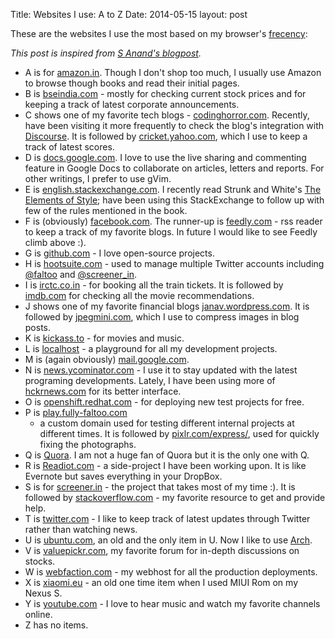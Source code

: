 Title: Websites I use: A to Z
Date: 2014-05-15
layout: post

These are the websites I use the most based on my
browser's [frecency][frecency]:

*This post is inspired from [S Anand's blogpost][original].*

* A is for [amazon.in](http://www.amazon.in).
  Though I don't shop too much, I usually use
  Amazon to browse though books and
  read their initial pages.
* B is [bseindia.com](http://www.bseindia.com) - mostly
  for checking current stock prices and for
  keeping a track of latest corporate announcements.
* C shows one of my favorite tech blogs -
  [codinghorror.com](http://www.codinghorror.com).
  Recently, have been visiting it more frequently
  to check the blog's integration with
  [Discourse](http://www.discourse.org). It is followed by
  [cricket.yahoo.com](http://cricket.yahoo.com),
  which I use to keep a track of latest scores.
* D is [docs.google.com](http://docs.google.com).
  I love to use the live sharing and commenting
  feature in Google Docs to collaborate on
  articles, letters and reports. For other
  writings, I prefer to use gVim.
* E is
  [english.stackexchange.com](http://english.stackexchange.com).
  I recently read Strunk and White's
  [The Elements of Style][elements];
  have been using this StackExchange to follow up
  with few of the rules mentioned in the book.
* F is (obviously)
  [facebook.com](http://www.facebook.com). The
  runner-up is [feedly.com](http://feedly.com) - rss reader to keep
  a track of my favorite blogs. In future I would
  like to see Feedly climb above :).
* G is [github.com](http://www.github.com) - I
  love open-source projects.
* H is [hootsuite.com](http://hootsuite.com) - used to manage multiple
  Twitter accounts including
  [@faltoo](http://www.twitter.com/faltoo) and
  [@screener_in](http://www.twitter.com/screener_in).
* I is [irctc.co.in](http://www.irctc.co.in) -
  for booking all the train tickets. It is
  followed by [imdb.com](http://www.imdb.com) for
  checking all the movie recommendations.
* J shows one of my favorite financial blogs
  [janav.wordpress.com](http://janav.wordpress.com).
  It is followed by [jpegmini.com](http://jpegmini.com),
  which I use to compress images in blog posts.
* K is [kickass.to](http://www.kickass.to) - for
  movies and music.
* L is [localhost](http://localhost/) - a
  playground for all my development projects.
* M is (again obviously)
  [mail.google.com](http://mail.google.com).
* N is
  [news.ycominator.com](http://news.ycombinator.com) -
  I use it to stay updated with the latest
  programing developments.
  Lately, I have been using more of
  [hckrnews.com](http://www.hckrnews.com) for its
  better interface.
* O is
  [openshift.redhat.com](http://openshift.redhat.com) -
  for deploying new test projects for free.
* P is
  [play.fully-faltoo.com](http://play.fully-faltoo.com)
  - a custom domain used for testing different
  internal projects at different times. It is
  followed by
  [pixlr.com/express/](http://pixlr.com/express/),
  used for quickly fixing the photographs.
* Q is [Quora](http://www.quora.com). I am not a
  huge fan of Quora but it is the only one with Q.
* R is [Readiot.com](http://www.readiotbox.com) -
  a side-project I have been working upon. It is
  like Evernote but saves everything in your
  DropBox.
* S is for [screener.in](http://www.screener.in) -
  the project that takes most of my time :). It is
  followed by [stackoverflow.com](http://stackoverflow.com) -
  my favorite resource to get and provide help.
* T is [twitter.com](http://www.twitter.com) - I
  like to keep track of latest updates through
  Twitter rather than watching news.
* U is [ubuntu.com](http://ubuntu.com/), an old
  and the only item in U. Now I like to use
  [Arch](https://www.archlinux.org/).
* V is [valuepickr.com](http://valuepickr.com/),
  my favorite forum for in-depth discussions on stocks.
* W is [webfaction.com](http://webfaction.com) -
  my webhost for all the production deployments.
* X is [xiaomi.eu](http://xiaomi.eu/community/) -
  an old one time item when I used MIUI Rom on my
  Nexus S.
* Y is [youtube.com](http://youtube.com) - I love
  to hear music and watch my favorite channels
  online.
* Z has no items.


[frecency]: http://en.wikipedia.org/wiki/Frecency
[original]: http://www.s-anand.net/blog/a-z-of-my-browsing-history/
[elements]: https://en.wikipedia.org/wiki/The_Elements_of_Style
